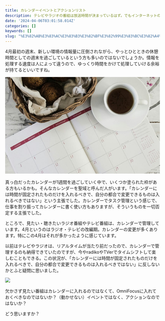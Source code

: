 ```yaml
---
title: カレンダーイベントとアクションリスト
description: テレビやラジオの番組は放送時間が決まっているはず。でもインターネットの力でタイムシフトで楽しめるようになりました。そんな状況で考えてみたいのです。
date: '2024-04-06T03:01:58.014Z'
categories: []
keywords: []
slug: "%E3%82%AB%E3%83%AC%E3%83%B3%E3%82%BF%E3%82%99%E3%83%BC%E3%82%A4%E3%83%98%E3%82%99%E3%83%B3%E3%83%88%E3%81%A8%E3%82%A2%E3%82%AF%E3%82%B7%E3%83%A7%E3..."
---
```

4月最初の週末、新しい環境の情報量に圧倒されながら、やっとひとときの休憩時間としての週末を過ごしているという方も多いのではないでしょうか。情報を処理する速度は人によって違うので、ゆっくり時間をかけて処理していける余裕が持てるといいですね。

![](0__2lMe5NrNdYKo5mTT.jpg)

真っ白だったカレンダーが1週間を過ごしていく中で、いくつか塗られた枠がある方もいるかも。そんなカレンダーを聖域と呼んだ人がいます。「カレンダーには時間が固定されたものだけを入れるべきで、自分の都合で変更できるものは入れるべきではない」という主張でした。カレンダーでタスク管理という感じで、仕事を割り振ってカレンダーに書く使い方もありますが、そういうものを一切否定する主張でした。

ところで、見たい・聴きたいラジオ番組やテレビ番組は、カレンダーで管理しています。4月というのはラジオ・テレビの改編期。カレンダーの変更が多くあります。特にこの4月はそれが多かったように感じています。

以前はテレビやラジオは、リアルタイムが当たり前だったので、カレンダーで管理するのも納得できていたのですが、今やradikoやTVerでタイムシフトして楽しむこともできる。この状況が、「カレンダーには時間が固定されたものだけを入れるべきで、自分の都合で変更できるものは入れるべきではない」に反しないかとふと疑問に思いました。

![](0__Bt7n__c36JBBF8MeT.jpg)

欠かさず見たい番組はカレンダーに入れるのではなくて、OmniFocusに入れておくべきなのではないか？（動かせない）イベントではなく、アクションなのではないか？

どう思いますか？